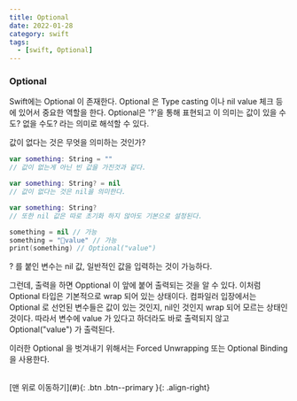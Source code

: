 ```yaml
---
title: Optional
date: 2022-01-28
category: swift
tags:
  - [swift, Optional]
---
```


### Optional

Swift에는 Optional 이 존재한다. Optional 은 Type casting 이나 nil value 체크 등에 있어서 중요한 역할을 한다.
Optional은 '?'을 통해 표현되고 이 의미는 값이 있을 수도? 없을 수도? 라는 의미로 해석할 수 있다.


값이 없다는 것은 무엇을 의미하는 것인가?

```swift
var something: String = ""
// 값이 없는게 아닌 빈 값을 가진것과 같다.

var something: String? = nil
// 값이 없다는 것은 nil을 의미한다.

var something: String?
// 또한 nil 값은 따로 초기화 하지 않아도 기본으로 설정된다.

something = nil // 가능
something = "value" // 가능
print(something) // Optional("value")
```

? 를 붙인 변수는 nil 값, 일반적인 값을 입력하는 것이 가능하다.

그런데, 출력을 하면 Opptional 이 앞에 붙어 출력되는 것을 알 수 있다. 이처럼 Optional 타입은 기본적으로 wrap 되어 있는 상태이다. 컴파일러 입장에서는 Optional 로 선언된 변수들은 값이 있는 것인지, nil인 것인지 wrap 되어 모르는 상태인 것이다. 따라서 변수에 value 가 있다고 하더라도 바로 출력되지 않고 Optional("value") 가 출력된다.


이러한 Optional 을 벗겨내기 위해서는 Forced Unwrapping 또는 Optional Binding 을 사용한다.

<br>
[맨 위로 이동하기](#){: .btn .btn--primary }{: .align-right}
<br>